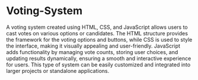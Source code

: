 # Voting-System
A voting system created using HTML, CSS, and JavaScript allows users to cast votes on various options or candidates. The HTML structure provides the framework for the voting options and buttons, while CSS is used to style the interface, making it visually appealing and user-friendly. JavaScript adds functionality by managing vote counts, storing user choices, and updating results dynamically, ensuring a smooth and interactive experience for users. This type of system can be easily customized and integrated into larger projects or standalone applications.
